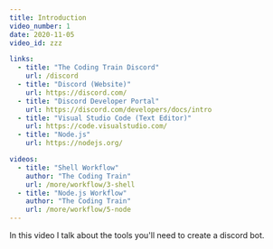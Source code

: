 ```yaml
---
title: Introduction
video_number: 1
date: 2020-11-05
video_id: zzz

links:
  - title: "The Coding Train Discord"
    url: /discord
  - title: "Discord (Website)"
    url: https://discord.com/
  - title: "Discord Developer Portal"
    url: https://discord.com/developers/docs/intro
  - title: "Visual Studio Code (Text Editor)"
    url: https://code.visualstudio.com/
  - title: "Node.js"
    url: https://nodejs.org/

videos:
  - title: "Shell Workflow"
    author: "The Coding Train"
    url: /more/workflow/3-shell
  - title: "Node.js Workflow"
    author: "The Coding Train"
    url: /more/workflow/5-node
---
```

In this video I talk about the tools you'll need to create a discord bot.